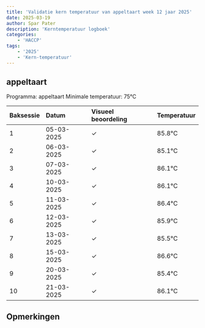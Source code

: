 ```yaml
---
title: 'Validatie kern temperatuur van appeltaart week 12 jaar 2025'
date: 2025-03-19
author: Spar Pater
description: 'Kerntemperatuur logboek'
categories:
    - 'HACCP'
tags:
    - '2025'
    - 'Kern-temperatuur'
---
```


## appeltaart

Programma: appeltaart
Minimale temperatuur: 75°C

| Baksessie | Datum | Visueel beoordeling | Temperatuur |
|:---|:---|:---|:---|
| 1 | 05-03-2025 | &check; | 85.8°C |
| 2 | 06-03-2025 | &check; | 85.1°C |
| 3 | 07-03-2025 | &check; | 86.1°C |
| 4 | 10-03-2025 | &check; | 86.1°C |
| 5 | 11-03-2025 | &check; | 86.4°C |
| 6 | 12-03-2025 | &check; | 85.9°C |
| 7 | 13-03-2025 | &check; | 85.5°C |
| 8 | 15-03-2025 | &check; | 86.6°C |
| 9 | 20-03-2025 | &check; | 85.4°C |
| 10 | 21-03-2025 | &check; | 86.1°C |

## Opmerkingen


